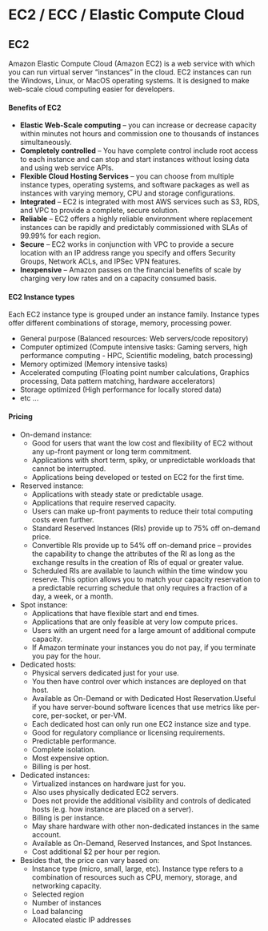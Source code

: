# EC2 / ECC / Elastic Compute Cloud

## EC2
Amazon Elastic Compute Cloud (Amazon EC2) is a web service with which you can run virtual server “instances” in the cloud. EC2 instances can run the Windows, Linux, or MacOS operating systems. It is designed to make web-scale cloud computing easier for developers.

#### Benefits of EC2
  - **Elastic Web-Scale computing** – you can increase or decrease capacity within minutes not hours and commission one to thousands of instances simultaneously.
  - **Completely controlled** – You have complete control include root access to each instance and can stop and start instances without losing data and using web service APIs.
  - **Flexible Cloud Hosting Services** – you can choose from multiple instance types, operating systems, and software packages as well as instances with varying memory, CPU and storage configurations.
  - **Integrated** – EC2 is integrated with most AWS services such as S3, RDS, and VPC to provide a complete, secure solution.
  - **Reliable** – EC2 offers a highly reliable environment where replacement instances can be rapidly and predictably commissioned with SLAs of 99.99% for each region.
  - **Secure** – EC2 works in conjunction with VPC to provide a secure location with an IP address range you specify and offers Security Groups, Network ACLs, and IPSec VPN features.
  - **Inexpensive** – Amazon passes on the financial benefits of scale by charging very low rates and on a capacity consumed basis.

#### EC2 Instance types
Each EC2 instance type is grouped under an instance family. Instance types offer different combinations of storage, memory, processing power.
  - General purpose (Balanced resources: Web servers/code repository)
  - Computer optimized (Compute intensive tasks: Gaming servers, high performance computing - HPC, Scientific modeling, batch processing)
  - Memory optimized (Memory intensive tasks)
  - Accelerated computing (Floating point number calculations, Graphics processing, Data pattern matching, hardware accelerators)
  - Storage optimized (High performance for locally stored data)
  - etc ...

#### Pricing
  - On-demand instance:
      - Good for users that want the low cost and flexibility of EC2 without any up-front payment or long term commitment.
      - Applications with short term, spiky, or unpredictable workloads that cannot be interrupted.
      - Applications being developed or tested on EC2 for the first time.
  - Reserved instance:
      - Applications with steady state or predictable usage.
      - Applications that require reserved capacity.
      - Users can make up-front payments to reduce their total computing costs even further.
      - Standard Reserved Instances (RIs) provide up to 75% off on-demand price.
      - Convertible RIs provide up to 54% off on-demand price – provides the capability to change the attributes of the RI as long as the exchange results in the creation of RIs of equal or greater value.
      - Scheduled RIs are available to launch within the time window you reserve. This option allows you to match your capacity reservation to a predictable recurring schedule that only requires a fraction of a day, a week, or a month.
  - Spot instance:
      - Applications that have flexible start and end times.
      - Applications that are only feasible at very low compute prices.
      - Users with an urgent need for a large amount of additional compute capacity.
      - If Amazon terminate your instances you do not pay, if you terminate you pay for the hour.
  - Dedicated hosts:
      - Physical servers dedicated just for your use.
      - You then have control over which instances are deployed on that host.
      - Available as On-Demand or with Dedicated Host Reservation.Useful if you have server-bound software licences that use metrics like per-core, per-socket, or per-VM.
      - Each dedicated host can only run one EC2 instance size and type.
      - Good for regulatory compliance or licensing requirements.
      - Predictable performance.
      - Complete isolation.
      - Most expensive option.
      - Billing is per host.
  - Dedicated instances:
      - Virtualized instances on hardware just for you.
      - Also uses physically dedicated EC2 servers.
      - Does not provide the additional visibility and controls of dedicated hosts (e.g. how instance are placed on a server).
      - Billing is per instance.
      - May share hardware with other non-dedicated instances in the same account.
      - Available as On-Demand, Reserved Instances, and Spot Instances.
      - Cost additional $2 per hour per region.
  - Besides that, the price can vary based on:
      - Instance type (micro, small, large, etc). Instance type refers to a combination of resources such as CPU, memory, storage, and networking capacity.
      - Selected region
      - Number of instances
      - Load balancing
      - Allocated elastic IP addresses


 


